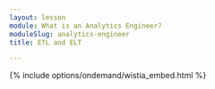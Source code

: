 ```yaml
---
layout: lesson
module: What is an Analytics Engineer?
moduleSlug: analytics-engineer
title: ETL and ELT

---
```


{% include options/ondemand/wistia_embed.html %}
